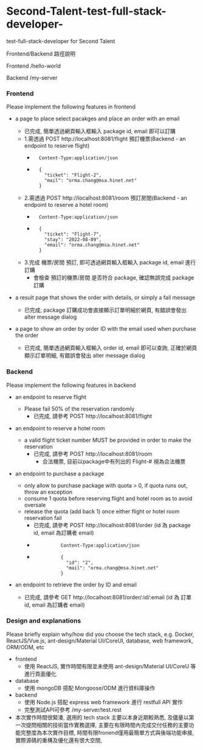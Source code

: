# Second-Talent-test-full-stack-developer-
test-full-stack-developer for Second Talent

Frontend/Backend 路徑說明

Frontend /hello-world

Backend  /my-server

### Frontend

Please implement the following features in frontend

- a page to place select pacakges and place an order with an email
  - 已完成, 簡單透過網頁輸入框輸入 package id, email 即可以訂購
  - 1.需透過 POST http://localhost:8081/flight 預訂機票(Backend - an endpoint to reserve flight)
    -       Content-Type:application/json
    -       { 
              "ticket": "Flight-2", 
              "mail": "orma.chang@msa.hinet.net"
            }
  - 2.需透過 POST http://localhost:8081/room 預訂房間(Backend - an endpoint to reserve a hotel room)
    -       Content-Type:application/json
    -       { 
              "ticket": "Flight-7", 
              "stay": "2022-08-09", 
              "email": "orma.chang@msa.hinet.net"
            }
  - 3.完成 機票/房間 預訂, 即可透過網頁輸入框輸入 package id, email 進行訂購
    - 會檢查 預訂的機票/房間 是否符合 package, 確認無誤完成 package 訂購
  
- a result page that shows the order with details, or simply a fail message
  - 已完成, package 訂購成功會直接顯示訂單明細於網頁, 有錯誤會發出 alter message dialog
  
- a page to show an order by order ID with the email used when purchase the order
  - 已完成, 簡單透過網頁輸入框輸入 order id, email 即可以查詢, 正確於網頁顯示訂單明細, 有錯誤會發出 alter message dialog

### Backend

Please implement the following features in backend


- an endpoint to reserve flight
  - Please fail 50% of the reservation randomly
    - 已完成, 請參考 POST http://localhost:8081/flight
      
- an endpoint to reserve a hotel room
  - a valid flight ticket number MUST be provided in order to make the reservation
    - 已完成, 請參考 POST http://localhost:8081/room
      - 合法機票, 目前以package中有列出的 Flight-# 視為合法機票
        
- an endpoint to purchase a package
  - only allow to purchase package with quota > 0, if quota runs out, throw an exception
  - consume 1 quota before reserving flight and hotel room as to avoid oversale
  - release the quota (add back 1) once either flight or hotel room reservation fail
    - 已完成, 請參考 POST http://localhost:8081/order (id 為 package id, email 為訂購者 email)
    -               Content-Type:application/json
    -               { 
                      "id": "2", 
                      "mail": "orma.chang@msa.hinet.net"
                    }    

- an endpoint to retrieve the order by ID and email
  - 已完成, 請參考 GET http://localhost:8081/order/:id/:email (id 為 訂單 id, email 為訂購者 email)

### Design and explanations

Please briefly explain why/how did you choose the tech stack, e.g. Docker, ReactJS/Vue.js, ant-design/Material UI/CoreUI, database, web framework, ORM/ODM, etc
- frontend
  - 使用 ReactJS, 實作時間有限並未使用 ant-design/Material UI/CoreU 等進行頁面優化
- database
  - 使用 mongoDB 搭配 Mongoose/ODM 進行資料庫操作  
- backend
  - 使用 Node.js 搭配 express web framework 進行 restfull API 實作
  - 完整測試API可參考 /my-server/test.rest
- 本次實作時間很緊湊, 選用的 tech stack 主要以本身近期較熟悉, 及儘量以第一次提問相關的技術當作實務選擇,
  主要在有限時間內完成交付任務的主要功能完整度為本次實作目標,
  時間有限fronend僅用最簡單方式與後端功能串接,
  實際源碼的重構及優化還有恨大空間,   




  

